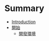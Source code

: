 # Summary

* [Introduction](README.md)
* [開始](articles/intro.md)
   * [開發環境](articles/kai_fa_huan_jing.md)

